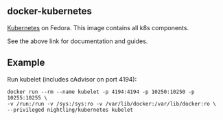 ## docker-kubernetes

[Kubernetes](https://github.com/GoogleCloudPlatform/kubernetes) on Fedora.
This image contains all k8s components.

See the above link for documentation and guides.

## Example

Run kubelet (includes cAdvisor on port 4194):

```
docker run --rm --name kubelet -p 4194:4194 -p 10250:10250 -p 10255:10255 \
-v /run:/run -v /sys:/sys:ro -v /var/lib/docker:/var/lib/docker:ro \
--privileged nightling/kubernetes kubelet
```
